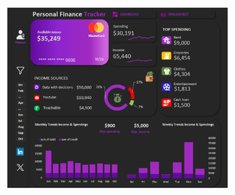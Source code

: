 ![Dashboard Preview](https://github.com/favy-codez/finance-tracker/blob/main/Screenshot%20(598).png)
